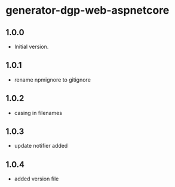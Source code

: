 # generator-dgp-web-aspnetcore

## 1.0.0

- Initial version.

## 1.0.1

- rename npmignore to gitignore

## 1.0.2

- casing in filenames

## 1.0.3

- update notifier added

## 1.0.4

- added version file
